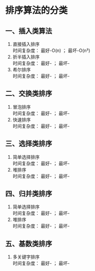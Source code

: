 # 排序算法的分类

## 一、插入类算法

1. 直接插入排序  
时间复杂度： 最好-O(n)  ； 最坏-O(n²)
2. 折半插入排序  
时间复杂度： 最好-  ； 最坏-
3. 希尔排序  
时间复杂度： 最好-  ； 最坏-

## 二、交换类排序 

1. 冒泡排序  
时间复杂度： 最好-  ； 最坏-
2. 快速排序  
时间复杂度： 最好-  ； 最坏-

## 三、选择类排序

1. 简单选择排序  
时间复杂度： 最好-  ； 最坏-
2. 堆排序  
时间复杂度： 最好-  ； 最坏-
 
## 四、归并类排序

1. 简单选择排序  
时间复杂度： 最好-  ； 最坏-
2. 堆排序  
时间复杂度： 最好-  ； 最坏-

## 五、基数类排序

1. 多关键字排序  
时间复杂度： 最好-  ； 最坏-
 